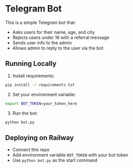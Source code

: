 # Telegram Bot

This is a simple Telegram bot that:
- Asks users for their name, age, and city
- Rejects users under 16 with a referral message
- Sends user info to the admin
- Allows admin to reply to the user via the bot

## Running Locally

1. Install requirements:
```bash
pip install -r requirements.txt
```

2. Set your environment variable:
```bash
export BOT_TOKEN=your_token_here
```

3. Run the bot:
```bash
python bot.py
```

## Deploying on Railway

- Connect this repo
- Add environment variable `BOT_TOKEN` with your bot token
- Use `python bot.py` as the start command
